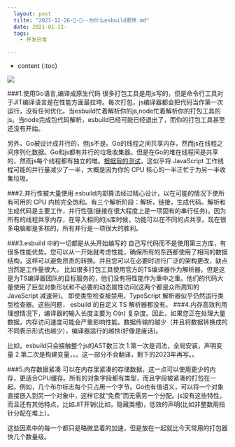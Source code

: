 ```yaml
---
  layout: post
  tilte: "2021-12-26-🎅-🎁--为什么esbuild更快.md"
  date: 2021-01-11-
  tags: 
    - 开发日常

---
```



* content
{:toc}


![](https://upload-images.jianshu.io/upload_images/15312191-eae9e99f804108a3.png?imageMogr2/auto-orient/strip%7CimageView2/2/w/1240)

###1.使用Go语言,编译成原生代码
很多打包工具是用js写的，但是命令行工具对于JIT编译语言是在性能方面最拉垮。每次打包，js编译器都会把代码当作第一次运行，没有任何优化。当esbuild忙着解析你的js,node忙着解析你的打包工具的js。当node完成包代码解析，esbuild已经可能已经退出了，而你的打包工具甚至还没有开始。

另外，Go被设计成并行的，但js不是。Go的线程之间共享内存，然而js在线程之间序列化数据。Go和js都有并行的垃圾收集器。但是在Go的堆在线程间是共享的，然而js每个线程都有独立的堆。[根据我的测试](https://github.com/evanw/esbuild/issues/111#issuecomment-719910381)，这似乎将 JavaScript 工作线程可能的并行量减少了一半，大概是因为你的 CPU 核心的一半正忙于为另一半收集垃圾。

###2.并行性被大量使用
esbuild内部算法经过精心设计，以在可能的情况下使所有可用的 CPU 内核完全饱和。有三个解析阶段：解析，链接，生成代码。解析和生成代码是主要工作，并行性强(链接在很大程度上是一项固有的串行任务)。因为所有的线程共享内存，在导入相同的js库时候，功能可以在不同的点共享。现在很多电脑都是多核的，所有并行是一项很大的胜利。

###3.esbuild 中的一切都是从头开始编写的
自己写代码而不是使用第三方库，有很多性能优势。您可以从一开始就考虑性能，确保所有的东西都使用了相同的数据结构，这样可以避免昂贵的转换。并且您可以在必要时进行广泛的架构更改，缺点当然是工作量很大。
比如很多打包工具使用官方的TS编译器作为解析器。但是这是为TS编译器团队的目标服务的，他们没有将性能作为重中之重。他们的代码大量使用了巨型对象形状和不必要的动态属性访问(这两个都是众所周知的 JavaScript 减速带)。
即使类型检查被禁用，TypeScript 解析器似乎仍然运行类型检查器。这些问题， esbuild 的自定义 TS 解析器都没有。
###4.内存高效利用
理想情况下，编译器的输入长度主要为 O(n) 复杂度。因此，如果您正在处理大量数据，内存访问速度可能会严重影响性能。数据传输的越少（并且将数据转换成的不同表示形式也越少），编译器运行的越快(好像是废话)。

比如，esbuild只会接触整个js的AST数三次
1.第一次是词法，全局安装，声明变量
2.第二次是构建变量，。。这一部分不会翻译，剩下的2023年再写。。

###5.内存数据紧凑
可以在内存里紧凑的存储数据，这一点可以使用更少的内存，更适合CPU缓存。所有的对象字段都有类型，而且字段被紧凑的打包在一起。例如，几个布尔标志每个只占用一个字节。Go也有值语义，可以将一个对象直接嵌入到另一个对象中，这样它就“免费”而无需另一个分配。js没有这些特性，而且还有其他特点，比如JIT开销(比如，隐藏类槽)，低效的声明(比如非整数用指针分配在堆上）。

这些因素中的每一个都只是略微显着的加速，但是放在一起就比今天常用的打包器快几个数量级。
